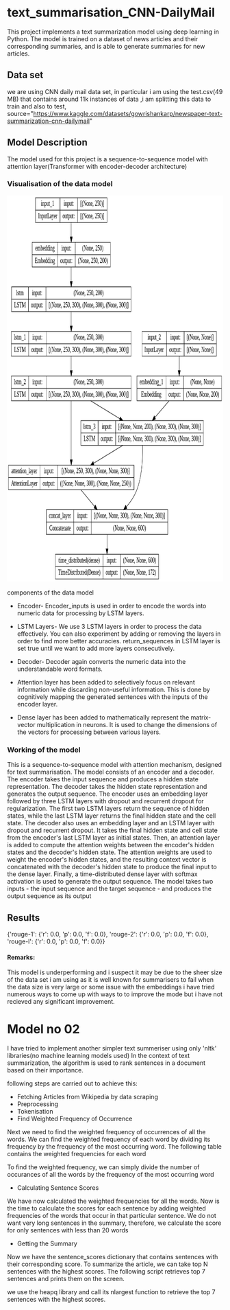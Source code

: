 # text_summarisation_CNN-DailyMail


This project implements a text summarization model using deep learning in Python. The model is trained on a dataset of news articles and their corresponding summaries, and is able to generate summaries for new articles.

## Data set
we are using CNN daily mail data set, in particular i am using the test.csv(49 MB) that contains around 11k instances of data ,i am splitting this data to train and also to test,
source="https://www.kaggle.com/datasets/gowrishankarp/newspaper-text-summarization-cnn-dailymail" 

## Model Description

The model used for this project is a sequence-to-sequence model with attention layer(Transformer with encoder-decoder architecture)
### Visualisation of the data model
<img src="https://github.com/kartik5106/text_summarisation_CNN-DailyMail/blob/main/model.png" width="800" height= "900">  

components of the data model
* Encoder- Encoder_inputs is used in order to encode the words into numeric data for processing by LSTM layers.

 * LSTM Layers- We use 3 LSTM layers in order to process the data effectively. You can also experiment by adding or removing the layers in order to find more better accuracies. return_sequences in LSTM layer is set true until we want to add more layers consecutively.

  * Decoder- Decoder again converts the numeric data into the understandable word formats.

   *  Attention layer has been added to selectively focus on relevant information while discarding non-useful information. This is done by cognitively mapping the generated sentences with the inputs of the encoder layer.

  *   Dense layer has been added to mathematically represent the matrix-vector multiplication in neurons. It is used to change the dimensions of the vectors for processing between various layers.
  
###  Working of the model

This is a sequence-to-sequence model with attention mechanism, designed for text summarisation. The model consists of an encoder and a decoder. The encoder takes the input sequence and produces a hidden state representation. The decoder takes the hidden state representation and generates the output sequence.
The encoder uses an embedding layer followed by three LSTM layers with dropout and recurrent dropout for regularization. The first two LSTM layers return the sequence of hidden states, while the last LSTM layer returns the final hidden state and the cell state.
The decoder also uses an embedding layer and an LSTM layer with dropout and recurrent dropout. It takes the final hidden state and cell state from the encoder's last LSTM layer as initial states. Then, an attention layer is added to compute the attention weights between the encoder's hidden states and the decoder's hidden state. The attention weights are used to weight the encoder's hidden states, and the resulting context vector is concatenated with the decoder's hidden state to produce the final input to the dense layer.
Finally, a time-distributed dense layer with softmax activation is used to generate the output sequence. The model takes two inputs - the input sequence and the target sequence - and produces the output sequence as its output

## Results

{'rouge-1': {'r': 0.0, 'p': 0.0, 'f': 0.0},
 'rouge-2': {'r': 0.0, 'p': 0.0, 'f': 0.0},
 'rouge-l': {'r': 0.0, 'p': 0.0, 'f': 0.0}}
 
 #### Remarks:
This model is underperforming and i suspect it may be due to the sheer size of the data set i am using as it is well known for summarisers to fail when the data size is very large or some issue with the embeddings i have tried numerous ways to come up with ways to to improve the mode but i have not recieved any significant improvement.


# Model no 02
I have tried to implement another simpler text summeriser using only 'nltk' libraries(no machine learning models used)
In the context of text summarization, the algorithm is used to rank sentences in a document based on their importance.

following steps are carried out to achieve this:

* Fetching Articles from Wikipedia by data scraping
* Preprocessing 
* Tokenisation
* Find Weighted Frequency of Occurrence

Next we need to find the weighted frequency of occurrences of all the words. We can find the weighted frequency of each word by dividing its frequency by the frequency of the most occurring word. The following table contains the weighted frequencies for each word


To find the weighted frequency, we can simply divide the number of occurances of all the words by the frequency of the most occurring word

* Calculating Sentence Scores

We have now calculated the weighted frequencies for all the words. Now is the time to calculate the scores for each sentence by adding weighted frequencies of the words that occur in that particular sentence. We do not want very long sentences in the summary, therefore, we calculate the score for only sentences with less than 20 words 

* Getting the Summary

Now we have the sentence_scores dictionary that contains sentences with their corresponding score. To summarize the article, we can take top N sentences with the highest scores. The following script retrieves top 7 sentences and prints them on the screen.

we use the heapq library and call its nlargest function to retrieve the top 7 sentences with the highest scores.

